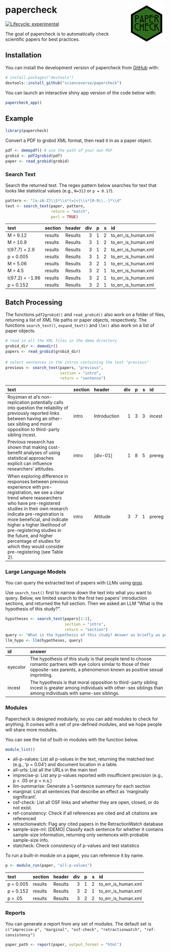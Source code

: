 
<!-- README.md is generated from README.Rmd. Please edit that file -->

# papercheck <img src="man/figures/logo.png" align="right" height="120" alt="" />

<!-- badges: start -->

[![Lifecycle:
experimental](https://img.shields.io/badge/lifecycle-experimental-orange.svg)](https://lifecycle.r-lib.org/articles/stages.html#experimental)
<!-- badges: end -->

The goal of papercheck is to automatically check scientific papers for
best practices.

## Installation

You can install the development version of papercheck from
[GitHub](https://github.com/) with:

``` r
# install.packages("devtools")
devtools::install_github("scienceverse/papercheck")
```

You can launch an interactive shiny app version of the code below with:

``` r
papercheck_app()
```

## Example

``` r
library(papercheck)
```

Convert a PDF to grobid XML format, then read it in as a paper object.

``` r
pdf <- demopdf() # use the path of your own PDF
grobid <- pdf2grobid(pdf)
paper <- read_grobid(grobid)
```

### Search Text

Search the returned text. The regex pattern below searches for text that
looks like statistical values (e.g., `N=313` or `p = 0.17`).

``` r
pattern <- "[a-zA-Z]\\S*\\s*(=|<)\\s*[0-9\\.-]*\\d"
text <- search_text(paper, pattern, 
                    return = "match", 
                    perl = TRUE)
```

| text            | section | header  | div |   p |   s | id                  |
|:----------------|:--------|:--------|----:|----:|----:|:--------------------|
| M = 9.12        | results | Results |   3 |   1 |   2 | to_err_is_human.xml |
| M = 10.9        | results | Results |   3 |   1 |   2 | to_err_is_human.xml |
| t(97.7) = 2.9   | results | Results |   3 |   1 |   2 | to_err_is_human.xml |
| p = 0.005       | results | Results |   3 |   1 |   2 | to_err_is_human.xml |
| M = 5.06        | results | Results |   3 |   2 |   1 | to_err_is_human.xml |
| M = 4.5         | results | Results |   3 |   2 |   1 | to_err_is_human.xml |
| t(97.2) = -1.96 | results | Results |   3 |   2 |   1 | to_err_is_human.xml |
| p = 0.152       | results | Results |   3 |   2 |   1 | to_err_is_human.xml |

## Batch Processing

The functions `pdf2grobid()` and `read_grobid()` also work on a folder
of files, returning a list of XML file paths or paper objects,
respectively. The functions `search_text()`, `expand_text()` and `llm()`
also work on a list of paper objects.

``` r
# read in all the XML files in the demo directory
grobid_dir <- demodir()
papers <- read_grobid(grobid_dir)

# select sentences in the intros containing the text "previous"
previous <- search_text(papers, "previous", 
                        section = "intro", 
                        return = "sentence")
```

| text | section | header | div | p | s | id |
|:---|:---|:---|---:|---:|---:|:---|
| Royzman et al’s non-replication potentially calls into question the reliability of previously reported links between having an other-sex sibling and moral opposition to third-party sibling incest. | intro | Introduction | 1 | 3 | 3 | incest |
| Previous research has shown that making cost-benefit analyses of using statistical approaches explicit can influence researchers’ attitudes. | intro | \[div-01\] | 1 | 8 | 5 | prereg |
| When exploring difference in responses between previous experience with pre-registration, we see a clear trend where reasearchers who have pre-registered studies in their own research indicate pre-registration is more beneficial, and indicate higher a higher likelihood of pre-registering studies in the future, and higher percentage of studies for which they would consider pre-registering (see Table 2). | intro | Attitude | 3 | 7 | 1 | prereg |

### Large Language Models

You can query the extracted text of papers with LLMs using
[groq](https://console.groq.com/docs/).

Use `search_text()` first to narrow down the text into what you want to
query. Below, we limited search to the first two papers’ introduction
sections, and returned the full section. Then we asked an LLM “What is
the hypothesis of this study?”.

``` r
hypotheses <- search_text(papers[1:2], 
                          section = "intro", 
                          return = "section")
query <- "What is the hypothesis of this study? Answer as briefly as possible."
llm_hypo <- llm(hypotheses, query)
```

| id | answer |
|:---|:---|
| eyecolor | The hypothesis of this study is that people tend to choose romantic partners with eye colors similar to those of their opposite-sex parents, a phenomenon known as positive sexual imprinting. |
| incest | The hypothesis is that moral opposition to third-party sibling incest is greater among individuals with other-sex siblings than among individuals with same-sex siblings. |

### Modules

Papercheck is designed modularly, so you can add modules to check for
anything. It comes with a set of pre-defined modules, and we hope people
will share more modules.

You can see the list of built-in modules with the function below.

``` r
module_list()
```

- all-p-values: List all p-values in the text, returning the matched
  text (e.g., ‘p = 0.04’) and document location in a table.
- all-urls: List all the URLs in the main text
- imprecise-p: List any p-values reported with insufficient precision
  (e.g., p \< .05 or p = n.s.)
- llm-summarise: Generate a 1-sentence summary for each section
- marginal: List all sentences that describe an effect as ‘marginally
  significant’.
- osf-check: List all OSF links and whether they are open, closed, or do
  not exist.
- ref-consistency: Check if all references are cited and all citations
  are referenced
- retractionwatch: Flag any cited papers in the RetractionWatch database
- sample-size-ml: \[DEMO\] Classify each sentence for whether it
  contains sample-size information, returning only sentences with
  probable sample-size info.
- statcheck: Check consistency of p-values and test statistics

To run a built-in module on a paper, you can reference it by name.

``` r
p <- module_run(paper, "all-p-values")
```

| text      | section | header  | div |   p |   s | id                  |
|:----------|:--------|:--------|----:|----:|----:|:--------------------|
| p = 0.005 | results | Results |   3 |   1 |   2 | to_err_is_human.xml |
| p = 0.152 | results | Results |   3 |   2 |   1 | to_err_is_human.xml |
| p \> .05  | results | Results |   3 |   2 |   2 | to_err_is_human.xml |

### Reports

You can generate a report from any set of modules. The default set is
`c("imprecise-p", "marginal", "osf-check", "retractionwatch", "ref-consistency")`

``` r
paper_path <- report(paper, output_format = "html")
```
